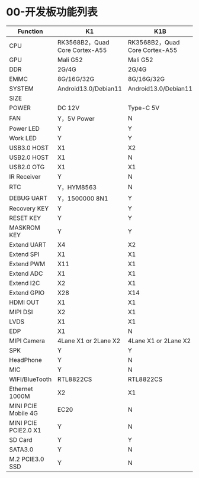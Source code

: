 # 00-开发板功能列表

| Function             | K1                             | K1B                            |
| -------------------- | ------------------------------ | ------------------------------ |
| CPU                  | RK3568B2，Quad Core Cortex-A55 | RK3568B2，Quad Core Cortex-A55 |
| GPU                  | Mali G52                       | Mali G52                       |
| DDR                  | 2G/4G                          | 2G/4G                          |
| EMMC                 | 8G/16G/32G                     | 8G/16G/32G                     |
| SYSTEM               | Android13.0/Debian11           | Android13.0/Debian11           |
| SIZE                 |                                |                                |
| POWER                | DC 12V                         | Type-C 5V                      |
| FAN                  | Y，5V Power                    | N                              |
| Power LED            | Y                              | Y                              |
| Work LED             | Y                              | Y                              |
| USB3.0 HOST          | X1                             | X2                             |
| USB2.0 HOST          | X1                             | N                              |
| USB2.0 OTG           | X1                             | X1                             |
| IR Receiver          | Y                              | N                              |
| RTC                  | Y，HYM8563                     | N                              |
| DEBUG UART           | Y，1500000 8N1                 | Y                              |
| Recovery KEY         | Y                              | Y                              |
| RESET KEY            | Y                              | Y                              |
| MASKROM KEY          | Y                              | Y                              |
| Extend UART          | X4                             | X2                             |
| Extend SPI           | X1                             | X1                             |
| Extend PWM           | X11                            | X1                             |
| Extend ADC           | X1                             | X1                             |
| Extend I2C           | X2                             | X1                             |
| Extend GPIO          | X28                            | X14                            |
| HDMI OUT             | X1                             | X1                             |
| MIPI DSI             | X2                             | X1                             |
| LVDS                 | X1                             | X1                             |
| EDP                  | X1                             | N                              |
| MIPI Camera          | 4Lane X1 or 2Lane X2           | 4Lane X1 or 2Lane X2           |
| SPK                  | Y                              | Y                              |
| HeadPhone            | Y                              | N                              |
| MIC                  | Y                              | N                              |
| WIFI/BlueTooth       | RTL8822CS                      | RTL8822CS                      |
| Ethernet 1000M       | X2                             | X1                             |
| MINI PCIE Mobile 4G  | EC20                           | N                              |
| MINI PCIE PCIE2.0 X1 | Y                              | N                              |
| SD Card              | Y                              | Y                              |
| SATA3.0              | Y                              | N                              |
| M.2 PCIE3.0 SSD      | Y                              | N                              |

